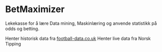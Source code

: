 # BetMaximizer

Lekekasse for å lære Data mining, Maskinlæring og anvende statistikk på odds og betting.

Henter historisk data fra [football-data.co.uk](https://www.football-data.co.uk/data.php)
Henter live data fra Norsk Tipping
